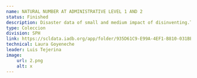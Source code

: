 ```yaml
---
name: NATURAL NUMBER AT ADMINISTRATIVE LEVEL 1 AND 2
status: Finished
description: Disaster data of small and medium impact of disinventing.The data is available to all countries in the region, except Bahamas, Brazil, Haiti and Surinam.These data sets include natural disasters associated with climate change, including land landslides, fires, floods, frosts, hails, heat waves, torrential rains, hurricanes, cold waves, pollution, snowstorms, storms, strong winds and tropical storms.The most recent data available are from 2015 to 2017, except for the Dominican Republic, for which the data is only available until 2000.
type: Coleccion
division: SPH
link: https://scldata.iadb.org/app/folder/935D61C9-E99A-4EF1-B810-031BE0169BA3
technical: Laura Goyeneche
leader: Luis Tejerina
image: 
    url: 2.png
    alt: x
---
```

    